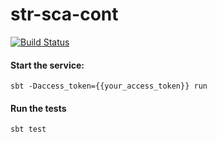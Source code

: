 # str-sca-cont

[![Build Status](https://travis-ci.org/grandbora/str-sca-cont.svg?branch=master)](https://travis-ci.org/grandbora/str-sca-cont)

#### Start the service:

`sbt -Daccess_token={{your_access_token}} run`

#### Run the tests

`sbt test`
